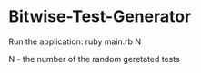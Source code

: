 Bitwise-Test-Generator
======================

Run the application: ruby main.rb N

N - the number of the random geretated tests
